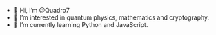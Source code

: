 - 👋 Hi, I’m @Quadro7
- 👀 I’m interested in quantum physics, mathematics and cryptography.
- 🌱 I’m currently learning Python and JavaScript.


<!---
Quadro7/Quadro7 is a ✨ special ✨ repository because its `README.md` (this file) appears on your GitHub profile.
You can click the Preview link to take a look at your changes.
- 💞️ I’m looking to collaborate on ...
- 📫 How to reach me ...
--->
